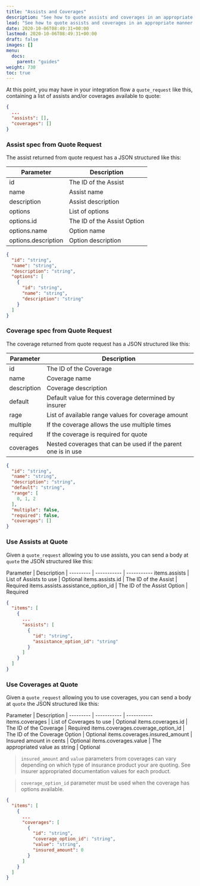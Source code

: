 ```yaml
---
title: "Assists and Coverages"
description: "See how to quote assists and coverages in an appropriate manner."
lead: "See how to quote assists and coverages in an appropriate manner. This resources are important to determine the value of the quote itself."
date: 2020-10-06T08:49:31+00:00
lastmod: 2020-10-06T08:49:31+00:00
draft: false
images: []
menu:
  docs:
    parent: "guides"
weight: 730
toc: true
---
```


At this point, you may have in your integration flow a `quote_request` like this, containing a 
list of assists and/or coverages available to quote:

```json
{
  ...
  "assists": [],
  "coverages": []
}
```

### Assist spec from Quote Request

The assist returned from quote request has a JSON structured like this:

Parameter | Description
--------- | -----------
id | The ID of the Assist
name | Assist name
description | Assist description
options | List of options
options.id | The ID of the Assist Option
options.name | Option name
options.description | Option description

```json
{
  "id": "string",
  "name": "string",
  "description": "string",
  "options": [
    {
      "id": "string",
      "name": "string",
      "description": "string"
    }
  ]
}
```

### Coverage spec from Quote Request

The coverage returned from quote request has a JSON structured like this:

Parameter | Description
--------- | -----------
id | The ID of the Coverage
name | Coverage name
description | Coverage description
default | Default value for this coverage determined by insurer
rage | List of available range values for coverage amount
multiple | If the coverage allows the use multiple times
required | If the coverage is required for quote
coverages | Nested coverages that can be used if the parent one is in use

```json
{
  "id": "string",
  "name": "string",
  "description": "string",
  "default": "string",
  "range": [
    0, 1, 2
  ],
  "multiple": false,
  "required": false,
  "coverages": []
}
```

### Use Assists at Quote

Given a `quote_request` allowing you to use assists, you can send a body at `quote` the JSON structured like this:

Parameter | Description |
--------- | ----------- | -----------
items.assists | List of Assists to use | Optional
items.assists.id | The ID of the Assist | Required
items.assists.assistance_option_id | The ID of the Assist Option | Required

```json
{
  "items": [
    {
      ...
      "assists": [
        {
          "id": "string",
          "assistance_option_id": "string"
        }
      ]
    }
  ]
}
```

### Use Coverages at Quote

Given a `quote_request` allowing you to use coverages, you can send a body at `quote` the JSON structured like this:

Parameter | Description |
--------- | ----------- | -----------
items.coverages | List of Coverages to use | Optional
items.coverages.id | The ID of the Coverage | Required
items.coverages.coverage_option_id | The ID of the Coverage Option | Optional
items.coverages.insured_amount | Insured amount in cents | Optional
items.coverages.value | The appropriated value as string | Optional

> `insured_amount` and `value` parameters from coverages can vary depending on which type of insurance product your are quoting. See insurer appropriated documentation values for each product.

> `coverage_option_id` parameter must be used when the coverage has options available.

```json
{
  "items": [
    {
      ...
      "coverages": [
        {
          "id": "string",
          "coverage_option_id": "string",
          "value": "string",
          "insured_amount": 0
        }
      ]
    }
  ]
}
```
